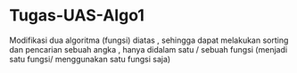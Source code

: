 # Tugas-UAS-Algo1
Modifikasi dua algoritma (fungsi) diatas , sehingga dapat melakukan sorting dan pencarian sebuah angka , hanya didalam satu / sebuah fungsi (menjadi satu fungsi/ menggunakan satu fungsi saja)   
